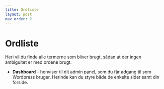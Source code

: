 ```yaml
---
title: Ordliste
layout: post
nav_order: 2
---
```

# Ordliste

Heri vil du finde alle termerne som bliver brugt, sådan at der ingen ambiguitet er med ordene brugt.

- **Dashboard** - henviser til dit admin panel, som du får adgang til som Wordpress bruger. Herinde kan du styre både de enkelte sider samt din forside.
